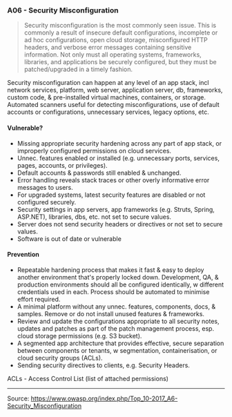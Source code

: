 ### A06 - Security Misconfiguration
>Security misconfiguration is the most commonly seen issue. This is commonly a result of insecure default configurations, incomplete or ad hoc configurations, open cloud storage, misconfigured HTTP headers, and verbose error messages containing sensitive information. Not only must all operating systems, frameworks, libraries, and applications be securely configured, but they must be patched/upgraded in a timely fashion.

Security misconfiguration can happen at any level of an app stack, incl network services, platform, web server, application server, db, frameworks, custom code, & pre-installed virtual machines, containers, or storage.
Automated scanners useful for detecting misconfigurations, use of default accounts or configurations, unnecessary services, legacy options, etc.

#### Vulnerable?
- Missing appropriate security hardening across any part of app stack, or improperly configured permissions on cloud services.
- Unnec. features enabled or installed (e.g. unnecessary ports, services, pages, accounts, or privileges).
- Default accounts & passwords still enabled & unchanged.
- Error handling reveals stack traces or other overly informative error messages to users.
- For upgraded systems, latest security features are disabled or not configured securely.
- Security settings in app servers, app frameworks (e.g. Struts, Spring, ASP.NET), libraries, dbs, etc. not set to secure values.
- Server does not send security headers or directives or not set to secure values.
- Software is out of date or vulnerable

#### Prevention
- Repeatable hardening process that makes it fast & easy to deploy another environment that's properly locked down. Development, QA, & production environments should all be configured identically, w different credentials used in each. Process should be automated to minimise effort required.
- A minimal platform without any unnec. features, components, docs, & samples. Remove or do not install unused features & frameworks.
- Review and update the configurations appropriate to all security notes, updates and patches as part of the patch management process, esp. cloud storage permissions (e.g. S3 bucket).
- A segmented app architecture that provides effective, secure separation between components or tenants, w segmentation, containerisation, or cloud security groups (ACLs).
- Sending security directives to clients, e.g. Security Headers.

ACLs - Access Control List (list of attached permissions)
____

Source: https://www.owasp.org/index.php/Top_10-2017_A6-Security_Misconfiguration
